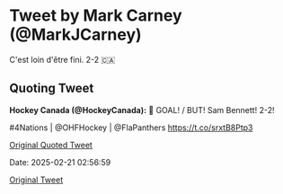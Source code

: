# Tweet by Mark Carney (@MarkJCarney)

C'est loin d'être fini. 2-2 🇨🇦

## Quoting Tweet

**Hockey Canada (@HockeyCanada):** 🚨 GOAL! / BUT! Sam Bennett! 2-2!

#4Nations | @OHFHockey | @FlaPanthers https://t.co/srxtB8Ptp3

[Original Quoted Tweet](https://x.com/HockeyCanada/status/1892769773991448609)

Date: 2025-02-21 02:56:59

[Original Tweet](https://x.com/MarkJCarney/status/1892770464352657641)
